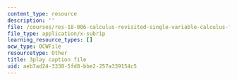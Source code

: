 ```yaml
---
content_type: resource
description: ''
file: /courses/res-18-006-calculus-revisited-single-variable-calculus-fall-2010/aeb7ad2433385fd8bbe2257a339154c5_mKMzFKgBluM.vtt
file_type: application/x-subrip
learning_resource_types: []
ocw_type: OCWFile
resourcetype: Other
title: 3play caption file
uid: aeb7ad24-3338-5fd8-bbe2-257a339154c5
---
```

